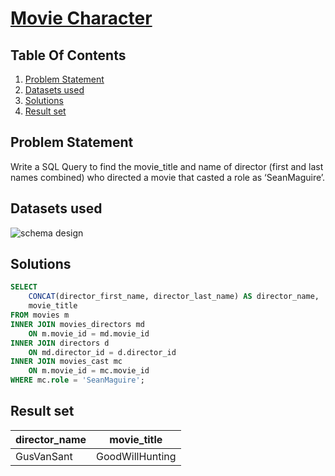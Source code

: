 # [Movie Character](https://www.interviewbit.com/problems/movie-character/)

## Table Of Contents
1. [Problem Statement](#problem-statement)
2. [Datasets used](#datasets-used)
3. [Solutions](#solutions)
4. [Result set](#result-set)

## Problem Statement

Write a SQL Query to find the movie_title and name of director (first and last names combined) who directed a movie that casted a role as ‘SeanMaguire’.

## Datasets used

![schema design](https://s3-us-west-2.amazonaws.com/ib-assessment-tests/problem_images/sql_course.jpg)

## Solutions

```sql
SELECT
    CONCAT(director_first_name, director_last_name) AS director_name,
    movie_title
FROM movies m
INNER JOIN movies_directors md
    ON m.movie_id = md.movie_id
INNER JOIN directors d
    ON md.director_id = d.director_id
INNER JOIN movies_cast mc
    ON m.movie_id = mc.movie_id    
WHERE mc.role = 'SeanMaguire';
```

## Result set

| **director_name** | **movie_title** |
| ----------------- | --------------- |
| GusVanSant        | GoodWillHunting |